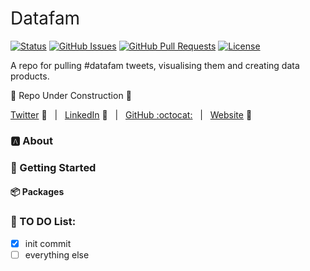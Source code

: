 <h1 style="font-weight:normal">
  Datafam 
</h1>


[![Status](https://www.repostatus.org/badges/latest/wip.svg)]() [![GitHub Issues](https://img.shields.io/github/issues/wjsutton/datafam.svg)](https://github.com/wjsutton/datafam/issues) [![GitHub Pull Requests](https://img.shields.io/github/issues-pr/wjsutton/datafam.svg)](https://github.com/wjsutton/datafam/pulls) [![License](https://img.shields.io/badge/license-MIT-blue.svg)](/LICENSE)

A repo for pulling #datafam tweets, visualising them and creating data products.

:construction: Repo Under Construction :construction: 

[Twitter][Twitter] :speech_balloon:&nbsp;&nbsp;&nbsp;|&nbsp;&nbsp;&nbsp;[LinkedIn][LinkedIn] :necktie:&nbsp;&nbsp;&nbsp;|&nbsp;&nbsp;&nbsp;[GitHub :octocat:][GitHub]&nbsp;&nbsp;&nbsp;|&nbsp;&nbsp;&nbsp;[Website][Website] :link:


<!--
Quick Link 
-->

[Twitter]:https://twitter.com/WJSutton12
[LinkedIn]:https://www.linkedin.com/in/will-sutton-14711627/
[GitHub]:https://github.com/wjsutton
[Website]:https://wjsutton.github.io/

### :a: About


### :checkered_flag: Getting Started


#### :package: Packages


### :thinking: TO DO List:

- [x] init commit
- [ ] everything else
